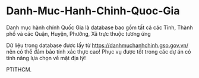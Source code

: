 # Danh-Muc-Hanh-Chinh-Quoc-Gia
Danh mục hành chính Quốc Gia là database bao gồm tất cả các Tỉnh, Thành phố và các Quận, Huyện, Phường, Xã trực thuộc tương ứng

Dữ liệu trong database được lấy từ https://danhmuchanhchinh.gso.gov.vn/ nên có thể đảm bảo tính xác thực cao!
Phục vụ được tốt trong các dự án có tính năng lựa chọn về mặt địa lý!

PTITHCM.
